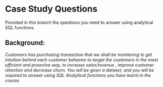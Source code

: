 # Case Study Questions
Provided in this branch the questions you need to answer using analytical SQL functions.
## Background:
*Customers has purchasing transaction that we shall be monitoring to get intuition behind each customer behavior to target the customers in the most efficient and proactive way, to increase sales/revenue , improve customer retention and decrease churn.
You will be given a dataset, and you will be required to answer using SQL Analytical functions you have learnt in the course.*
